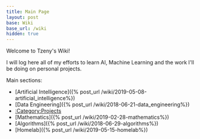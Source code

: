 ```yaml
---
title: Main Page
layout: post
base: Wiki
base_url: /wiki
hidden: true
---
```


Welcome to Tzeny's Wiki!

I will log here all of my efforts to learn AI, Machine Learning and the work I'll be doing on personal projects.

Main sections:

-  [Artificial Intelligence]({% post_url /wiki/2019-05-08-artificial_intelligence%})
-  [Data Engineering]({% post_url /wiki/2018-06-21-data_engineering%})
-   [:Category:Projects](/:Category:Projects "wikilink")
-  [Mathematics]({% post_url /wiki/2019-02-28-mathematics%})
-  [Algorithms]({% post_url /wiki/2018-06-29-algorithms%})
-  [Homelab]({% post_url /wiki/2019-05-15-homelab%})

